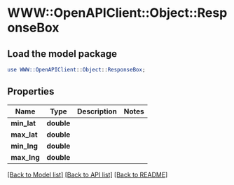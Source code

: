 # WWW::OpenAPIClient::Object::ResponseBox

## Load the model package
```perl
use WWW::OpenAPIClient::Object::ResponseBox;
```

## Properties
Name | Type | Description | Notes
------------ | ------------- | ------------- | -------------
**min_lat** | **double** |  | 
**max_lat** | **double** |  | 
**min_lng** | **double** |  | 
**max_lng** | **double** |  | 

[[Back to Model list]](../README.md#documentation-for-models) [[Back to API list]](../README.md#documentation-for-api-endpoints) [[Back to README]](../README.md)


